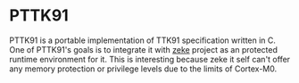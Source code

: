 PTTK91
======

PTTK91 is a portable implementation of TTK91 specification written in C. One of
PTTK91's goals is to integrate it with
<a href="https://github.com/Ninjaware/zeke">zeke</a> project as an protected
runtime environment for it. This is interesting because zeke it self can't
offer any memory protection or privilege levels due to the limits of Cortex-M0.
